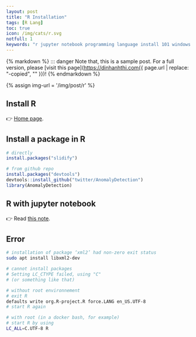 ```yaml
---
layout: post
title: "R Installation"
tags: [R Lang]
toc: true
icon: /img/cats/r.svg
notfull: 1
keywords: "r jupyter notebook programming language install 101 windows linux ubuntu extension package lib library requirement LC_ALL utf8 UTF-8"
---
```


{% markdown %}
::: danger
Note that, this is a sample post. For a full version, please [visit this page](https://dinhanhthi.com{{ page.url | replace: "-copied", "" }})!
{% endmarkdown %}

{% assign img-url = '/img/post/r' %}

## Install R

👉 [Home page](https://cran.r-project.org/).

## Install a package in R

<div class="col-2-equal">

``` r
# directly
install.packages("slidify")
```

``` r
# from github repo
install.packages("devtools")
devtools::install_github("twitter/AnomalyDetection")
library(AnomalyDetection)
```
</div>

## R with jupyter notebook

👉 Read [this note](/jupyter-notebook#r-with-jupyter-notebook).

## Error

``` bash
# installation of package ‘xml2’ had non-zero exit status
sudo apt install libxml2-dev
```

``` bash
# cannot install packages
# Setting LC_CTYPE failed, using "C"
# (or something like that)

# without root environnement
# exit R
defaults write org.R-project.R force.LANG en_US.UTF-8
# start R again

# with root (in a docker bash, for example)
# start R by using
LC_ALL=C.UTF-8 R
```